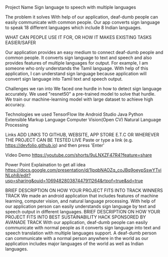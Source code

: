 Project Name
Sign language to  speech with multiple languages


The problem it solves
With help of our application, deaf-dumb people can easily communicate with common people. Our app converts sign language to speak 18 different languages which include 8 Indian languages.



WHAT CAN PEOPLE USE IT FOR, OR HOW IT MAKES EXISTING TASKS EASIER/SAFER

Our application provides an easy medium to connect deaf-dumb people and common people. It converts sign language to text and speech and also provides features of multiple languages for output. For example, I am someone who only understands the Tamil language. With help of this application, I can understand sign language because application will convert sign language into Tamil text and speech output.

Challenges we ran into
We faced one hurdle in how to detect sign language accurately. We used "resnet50" a pre-trained model to solve that hurdle. We train our machine-learning model with large dataset to achieve high accuracy.

Technologies we used
TensorFlow lite
Android Studio
Java
Python
Extensible Markup Language
Computer Vision(Open CV)
Natural Language Processing


Links
ADD LINKS TO GITHUB, WEBSITE, APP STORE E.T.C OR WHEREVER THE PROJECT CAN BE TESTED LIVE
Paste or type a link (e.g. https://devfolio.github.io) and then press 'Enter'

Video Demo
https://youtube.com/shorts/9uLNXZF47R4?feature=share

Power Point Explaination to get all idea
https://docs.google.com/presentation/d/1lpqbNAOZq_coJBq9oeypSswYTviNLph8/edit?usp=sharing&ouid=106948280387447911264&rtpof=true&sd=true


BRIEF DESCRIPTION ON HOW YOUR PROJECT FITS INTO TRACK WINNERS TRACK
We made an android application that includes features of machine learning, computer vision, and natural language processing. With help of our application person can easily understands sign language by text and speech output in different languages.
BRIEF DESCRIPTION ON HOW YOUR PROJECT FITS INTO BEST SUSTAINABILITY HACK SPONSORED BY AVANADE TRACK
With our application, deaf-dumb people can easily communicate with normal people as it converts sign language into text and speech translation with multiple languages support. A deaf-dumb person can communicate with a normal person anywhere in the world as our application includes major languages of the world as well as Indian languages.
